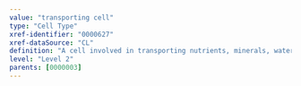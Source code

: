 ```yaml
---
value: "transporting cell"
type: "Cell Type"
xref-identifier: "0000627"
xref-dataSource: "CL"
definition: "A cell involved in transporting nutrients, minerals, water, gases and other chemicals between cells for a variety of purposes including conveying nutrition to other tissues, removing waste products from the tissues, conveying gases for respiration, distributing heat and repelling invasion of foreign substances."
level: "Level 2"
parents: [0000003]
---
```

